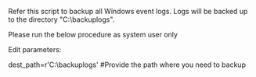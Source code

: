 Refer this script to backup all Windows event logs. Logs will be backed up to the directory "C:\backuplogs".

Please run the below procedure as system user only

Edit parameters:

dest_path=r'C:\backuplogs' #Provide the path where you need to backup